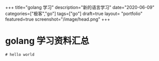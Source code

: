 +++
title="golang 学习"
description="新的语言学习"
date="2020-06-09"
categories=["极客","go"]
tags=["go"]
draft=true
layout= "portfolio"
featured=true
screenshot="/image/head.png"
+++

# golang 学习资料汇总

```
# hello world
```